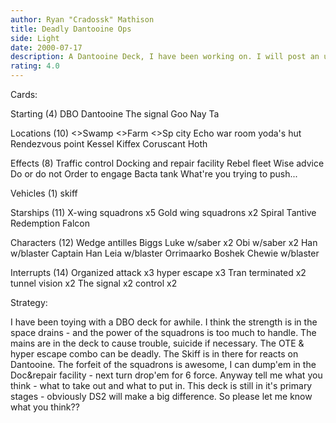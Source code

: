 ```yaml
---
author: Ryan "Cradossk" Mathison
title: Deadly Dantooine Ops
side: Light
date: 2000-07-17
description: A Dantooine Deck, I have been working on. I will post an updated version once DS2 is out.
rating: 4.0
---
```

Cards: 



Starting (4)
DBO
Dantooine
The signal
Goo Nay Ta

Locations (10)
<>Swamp
<>Farm
<>Sp city
Echo war room
yoda's hut
Rendezvous point
Kessel
Kiffex
Coruscant
Hoth

Effects (8)
Traffic control
Docking and repair facility
Rebel fleet
Wise advice
Do or do not
Order to engage
Bacta tank
What're you trying to push...

Vehicles (1)
skiff

Starships (11)
X-wing squadrons x5
Gold wing squadrons x2
Spiral
Tantive
Redemption
Falcon

Characters (12)
Wedge antilles
Biggs
Luke w/saber x2
Obi w/saber x2
Han w/blaster
Captain Han
Leia w/blaster
Orrimaarko
Boshek
Chewie w/blaster

Interrupts (14)
Organized attack x3
hyper escape x3
Tran terminated x2
tunnel vision x2
The signal x2
control x2


Strategy: 

I have been toying with a DBO deck for awhile. I think the strength is in the space drains - and the power of the squadrons is too much to handle. The mains are in the deck to cause trouble, suicide if necessary. The OTE & hyper escape combo can be deadly. The Skiff is in there for reacts on Dantooine. The forfeit of the squadrons is awesome, I can dump'em in the Doc&repair facility - next turn drop'em for 6 force. Anyway tell me what you think - what to take out and what to put in. This deck is still in it's primary stages - obviously DS2 will make a big difference. So please let me know what you think??